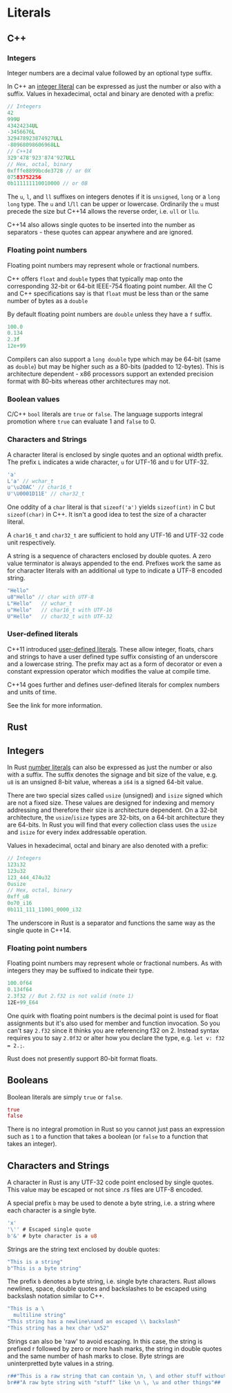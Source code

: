 # Literals

## C++

### Integers

Integer numbers are a decimal value followed by an optional type suffix.

In C++ an [integer literal](http://en.cppreference.com/w/cpp/language/integer_literal#The_type_of_the_literal) can be expressed as just the number or also with a suffix. Values in hexadecimal, octal and binary are denoted with a prefix:

```c++
// Integers
42
999U
43424234UL
-3456676L
329478923874927ULL
-80968098606968LL
// C++14
329'478'923'874'927ULL
// Hex, octal, binary
0xfffe8899bcde3728 // or 0X
07583752256
0b111111110010000 // or 0B
```

The `u`, `l`, and `ll` suffixes on integers denotes if it is `unsigned`, `long` or a `long long` type. The `u` and `l`/`ll` can be upper or lowercase. Ordinarily the `u` must precede the size but C++14 allows the reverse order, i.e. `ull` or `llu`.

C++14 also allows single quotes to be inserted into the number as separators - these quotes can appear anywhere and are ignored.

### Floating point numbers

Floating point numbers may represent whole or fractional numbers.

C++ offers `float` and `double` types that typically map onto the corresponding 32-bit or 64-bit IEEE-754 floating point number. All the C and C++ specifications say is that `float` must be less than or the same number of bytes as a `double`

By default floating point numbers are `double` unless they have a `f` suffix.

```c++
100.0
0.134
2.3f
12e+99
```

Compilers can also support a `long double` type which may be 64-bit (same as `double`) but may be higher such as a 80-bits (padded to 12-bytes). This is architecture dependent - x86 processors support an extended precision format with 80-bits whereas other architectures may not.

### Boolean values

C/C++ `bool` literals are `true` or `false`. The language supports
integral promotion where `true` can evaluate 1 and `false` to 0.

### Characters and Strings

A character literal is enclosed by single quotes and an optional width prefix. The prefix `L` indicates a wide character, `u` for UTF-16 and `U` for UTF-32.

```c++
'a'
L'a' // wchar_t
u'\u20AC' // char16_t
U'\U0001D11E' // char32_t
```

One oddity of a `char` literal is that `sizeof('a')` yields `sizeof(int)` in C but `sizeof(char)` in C++. It isn't a good idea to test the size of a character literal.

A `char16_t` and `char32_t` are sufficient to hold any UTF-16 and UTF-32 code unit respectively.

A string is a sequence of characters enclosed by double quotes. A zero value terminator is always appended to the end. Prefixes work the same as for character literals with an additional `u8` type to indicate a UTF-8 encoded string.

```c++
"Hello"
u8"Hello" // char with UTF-8
L"Hello"   // wchar_t
u"Hello"   // char16_t with UTF-16
U"Hello"   // char32_t with UTF-32
```

### User-defined literals

C++11 introduced [user-defined literals](http://en.cppreference.com/w/cpp/language/user_literal). These allow integer, floats, chars and strings to have a user defined type suffix consisting of an underscore and a lowercase string. The prefix may act as a form of decorator or even a constant expression operator which modifies the value at compile time.

C++14 goes further and defines user-defined literals for complex numbers and units of time.

See the link for more information.

## Rust

## Integers

In Rust [number literals](https://doc.rust-lang.org/reference.html#integer-literals) can also be expressed as just the number or also with a suffix. The suffix denotes the signage and bit size of the value, e.g. `u8` is an unsigned 8-bit value, whereas a `i64` is a signed 64-bit value.

There are two special sizes called `usize` (unsigned) and `isize` signed which are not a fixed size. These values are designed for indexing and memory addressing and therefore their size is architecture dependent. On a 32-bit architecture, the `usize`/`isize` types are 32-bits, on a 64-bit architecture they are 64-bits. In Rust you will find that every collection class uses the `usize` and `isize` for every index addressable operation.

Values in hexadecimal, octal and binary are also denoted with a prefix:

```rust
// Integers
123i32
123u32
123_444_474u32
0usize
// Hex, octal, binary
0xff_u8
0o70_i16
0b111_111_11001_0000_i32
```

The underscore in Rust is a separator and functions the same way as the single quote in C++14.

### Floating point numbers

Floating point numbers may represent whole or fractional numbers. As with integers they may be suffixed to indicate their type.

```rust
100.0f64
0.134f64
2.3f32 // But 2.f32 is not valid (note 1)
12E+99_E64
```

One quirk with floating point numbers is the decimal point is used for float assignments but it's also used for member and function invocation. So you can't say `2.f32` since it thinks you are referencing f32 on 2. Instead syntax requires you to say `2.0f32` or alter how you declare the type, e.g. `let v: f32 = 2.;`.

Rust does not presently support 80-bit format floats.

## Booleans

Boolean literals are simply `true` or `false`.

```rust
true
false
```

There is no integral promotion in Rust so you cannot just pass an expression such as `1` to a function that takes a boolean (or `false` to a function that takes an integer).

## Characters and Strings

A character in Rust is any UTF-32 code point enclosed by single quotes. This value may be escaped or not since .rs files are UTF-8 encoded. 

A special prefix `b` may be used to denote a byte string, i.e. a string where each character is a single byte.

```rust
'x'
'\'' # Escaped single quote
b'&' # byte character is a u8
```

Strings are the string text enclosed by double quotes:

```rust
"This is a string"
b"This is a byte string"
```

The prefix `b` denotes a byte string, i.e. single byte characters. Rust allows newlines, space, double quotes and backslashes to be escaped using backslash notation similar to C++.

```rust
"This is a \
  multiline string"
"This string has a newline\nand an escaped \\ backslash"
"This string has a hex char \x52"
```

Strings can also be 'raw' to avoid escaping. In this case, the string is prefixed r followed by zero or more hash marks, the string in double quotes and the same number of hash marks to close. Byte strings are uninterpretted byte values in a string.

```rust
r##"This is a raw string that can contain \n, \ and other stuff without escaping"##
br##"A raw byte string with "stuff" like \n \, \u and other things"##
```
